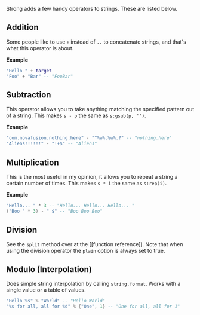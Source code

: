 Strong adds a few handy operators to strings. These are listed below.

## Addition

Some people like to use `+` instead of `..` to concatenate strings, and that's what this operator is about.

**Example**

``` lua
"Hello " + target
"Foo" + "Bar" -- "FooBar"
```

## Subtraction

This operator allows you to take anything matching the specified pattern out of a string. This makes `s - p` the same as `s:gsub(p, '')`.

**Example**

``` lua
"com.novafusion.nothing.here" - "^%w%.%w%.?" -- "nothing.here"
"Aliens!!!!!!" - "!+$" -- "Aliens"
```

## Multiplication

This is the most useful in my opinion, it allows you to repeat a string a certain number of times. This makes `s * i` the same as `s:rep(i)`.

**Example**

``` lua
"Hello... " * 3 -- "Hello... Hello... Hello... "
("Boo " * 3) - " $" -- "Boo Boo Boo"
```

## Division

See the `split` method over at the [[function reference]]. Note that when using the division operator the `plain` option is always set to true.

## Modulo (Interpolation)

Does simple string interpolation by calling `string.format`. Works with a single value or a table of values.

``` lua
"Hello %s" % "World" -- "Hello World"
"%s for all, all for %d" % {"One", 1} -- "One for all, all for 1"
```